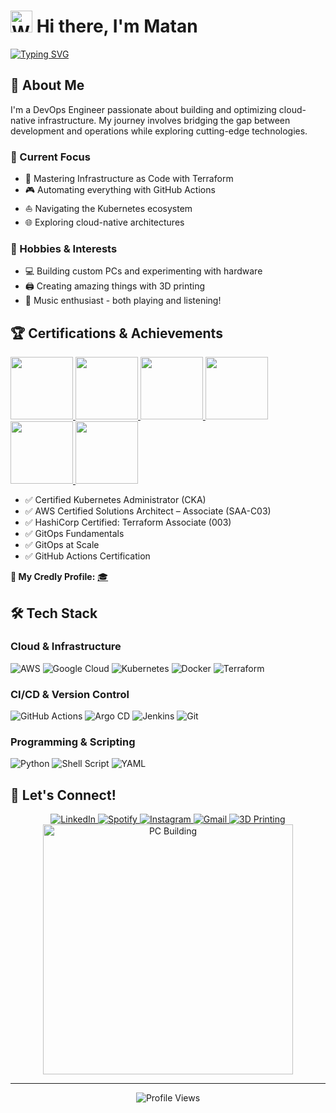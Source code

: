 # <img src="https://raw.githubusercontent.com/Tarikul-Islam-Anik/Animated-Fluent-Emojis/master/Emojis/Hand%20gestures/Waving%20Hand.png" alt="Waving Hand" width="35" height="35" /> Hi there, I'm Matan

[![Typing SVG](https://readme-typing-svg.herokuapp.com?font=Fira+Code&pause=1000&width=435&lines=DevOps+Engineer;Tech+Explorer)](https://git.io/typing-svg)

## 🚀 About Me
I'm a DevOps Engineer passionate about building and optimizing cloud-native infrastructure. My journey involves bridging the gap between development and operations while exploring cutting-edge technologies.

### 🎯 Current Focus
- 🔨 Mastering Infrastructure as Code with Terraform
- 🎮 Automating everything with GitHub Actions
- ⛵ Navigating the Kubernetes ecosystem
- 🌐 Exploring cloud-native architectures

### 🎨 Hobbies & Interests
- 💻 Building custom PCs and experimenting with hardware
- 🖨️ Creating amazing things with 3D printing
- 🎵 Music enthusiast - both playing and listening!

## 🏆 Certifications & Achievements
<div align="left">
  <a href="https://www.credly.com/org/the-linux-foundation/badge/cka-certified-kubernetes-administrator">
    <img src="https://images.credly.com/size/110x110/images/8b8ed108-e77d-4396-ac59-2504583b9d54/cka_from_cncfsite__281_29.png" width="100" height="100"/>
  </a>
  <a href="https://www.credly.com/org/amazon-web-services/badge/aws-certified-solutions-architect-associate">
    <img src="https://images.credly.com/images/0e284c3f-5164-4b21-8660-0d84737941bc/image.png" width="100" height="100"/>
  </a>
  <a href="https://www.credly.com/org/hashicorp/badge/hashicorp-certified-terraform-associate-003">
    <img src="https://images.credly.com/images/99289602-861e-4929-8277-773e63a2fa6f/image.png" width="100" height="100"/>
  </a>
  <a href="https://www.credly.com/org/codefresh/badge/gitops-fundamentals">
    <img src="https://images.credly.com/images/6f4212c6-80e6-4819-833d-a652b0feaabb/blob" width="100" height="100"/>
  </a>
  <a href="https://www.credly.com/org/codefresh/badge/gitops-at-scale">
    <img src="https://images.credly.com/images/0acce3e3-a7a4-44df-80ba-fcbf4bbdc147/blob" width="100" height="100"/>
  </a>
  <a href="https://www.credly.com/org/github/badge/github-actions-certified">
    <img src="https://images.credly.com/size/340x340/images/89efc3e7-842b-4790-b09b-9ea5efc71ec3/image.png" width="100" height="100"/>
  </a>
</div>

- ✅ Certified Kubernetes Administrator (CKA)
- ✅ AWS Certified Solutions Architect – Associate (SAA-C03)
- ✅ HashiCorp Certified: Terraform Associate (003)
- ✅ GitOps Fundamentals
- ✅ GitOps at Scale
- ✅ GitHub Actions Certification

**🔗 My Credly Profile:** [🎓](https://www.credly.com/users/matan-avital)

## 🛠️ Tech Stack

### Cloud & Infrastructure
![AWS](https://img.shields.io/badge/AWS-%23FF9900.svg?style=for-the-badge&logo=amazon-aws&logoColor=white)
![Google Cloud](https://img.shields.io/badge/GoogleCloud-%234285F4.svg?style=for-the-badge&logo=google-cloud&logoColor=white)
![Kubernetes](https://img.shields.io/badge/kubernetes-%23326ce5.svg?style=for-the-badge&logo=kubernetes&logoColor=white)
![Docker](https://img.shields.io/badge/docker-%230db7ed.svg?style=for-the-badge&logo=docker&logoColor=white)
![Terraform](https://img.shields.io/badge/terraform-%235835CC.svg?style=for-the-badge&logo=terraform&logoColor=white)

### CI/CD & Version Control
![GitHub Actions](https://img.shields.io/badge/github%20actions-%232671E5.svg?style=for-the-badge&logo=githubactions&logoColor=white)
![Argo CD](https://img.shields.io/badge/Argo%20CD-1e0b3e?style=for-the-badge&logo=argo&logoColor=#d16044)
![Jenkins](https://img.shields.io/badge/jenkins-%232C5263.svg?style=for-the-badge&logo=jenkins&logoColor=white)
![Git](https://img.shields.io/badge/git-%23F05033.svg?style=for-the-badge&logo=git&logoColor=white)

### Programming & Scripting
![Python](https://img.shields.io/badge/python-3670A0?style=for-the-badge&logo=python&logoColor=ffdd54)
![Shell Script](https://img.shields.io/badge/shell_script-%23121011.svg?style=for-the-badge&logo=gnu-bash&logoColor=white)
![YAML](https://img.shields.io/badge/yaml-%23ffffff.svg?style=for-the-badge&logo=yaml&logoColor=151515)

## 🤝 Let's Connect!

<div align="center">
  <a href="https://linkedin.com/in/matan-avital">
    <img src="https://img.shields.io/badge/linkedin-%230077B5.svg?style=for-the-badge&logo=linkedin&logoColor=white" alt="LinkedIn"/>
  </a>
  <a href="https://open.spotify.com/user/vbl1z3x2ir2ox96ekku78322r">
    <img src="https://img.shields.io/badge/Spotify-1ED760?style=for-the-badge&logo=spotify&logoColor=white" alt="Spotify"/>
  </a>
  <a href="https://www.instagram.com/3dmatho/">
    <img src="https://img.shields.io/badge/Instagram-%23E4405F.svg?style=for-the-badge&logo=Instagram&logoColor=white" alt="Instagram"/>
  </a>
  <a href="mailto:matavital13@gmail.com">
    <img src="https://img.shields.io/badge/Gmail-D14836?style=for-the-badge&logo=gmail&logoColor=white" alt="Gmail"/>
  </a>
  <a href="https://cubee3d.com/store/M3D">
    <img src="https://img.shields.io/badge/3D_Printing-FF4B4B?style=for-the-badge&logo=electron&logoColor=white" alt="3D Printing"/>
  </a>
</div>

<div align="center">
  <img src="assets/pc.gif" alt="PC Building" width="400" />
</div>

---
<div align="center">
  <img src="https://komarev.com/ghpvc/?username=MathoAvito&style=flat-square&color=blue" alt="Profile Views"/>
</div>
